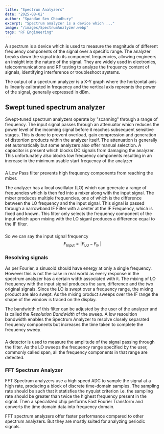 ```yaml
---
title: "Spectrum Analyzers"
date: "2025-08-02"
author: "Spandan Sen Choudhury"
excerpt: "Spectrum analyzer is a device which ..."
image: "/images/SpectrumAnalyzer.webp"
tags: "RF Engineering"
---
```


A spectrum is a device which is used to measure the magnitude of different frequency components of the signal over a specific range. The analyzer breaks down the signal into its component frequencies, allowing engineers an insight into the nature of the signal. They are widely used in electronics, telecommunications and RF testing to analyze the frequency content of signals, identifying interference or troubleshoot systems.

The output of a spectrum analyzer is a X-Y graph where the horizontal axis is linearly calibrated in frequency and the vertical axis represnts the power of the signal, generally expressed in dBm.

## Swept tuned spectrum analyzer

Swept-tuned spectrum analyzers operate by "scanning" through a range of frequency. The input signal passes through an attenuator  which reduces the power level of the incoming signal before it reaches subsequent sensitive stages. This is done to prevent overload,  gain compression and generation of distortion products within the analyzer itself. The attenuation is generally set automatically but some analyzers also offer manual selection. A capacitor is present which blocks DC signals from damaging the analyzer. This unfortunately also blocks low frequency components resulting in an increase in the minimum usable start frequency of the analyzer

###

A Low Pass filter prevents high frequency components from reaching the mixer.

The analyzer has a local oscillator (LO) which can generate a range of frequencies which is then fed into a mixer along with the input signal. The mixer produces multiple frequencies, one of which is the difference between the LO frequency and the input signal. This signal is passed through a narrowband IF Filter with a center at the IF Frequency, which is fixed and known. This filter only selects the frequency component of the input which upon mixing with the LO siganl produces a difference equal to the IF filter.

###

So we can say the input signal frequency $$F_{\text{Input}} = | F_{\text{LO}} - F_{\text{IF}} |$$

### Resolving signals 

As per Fourier, a sinusoid should have energy at only a single frequency. However this is not the case in real world as every response in the spectrum analyzer has a certain width associated with it. The mixing of LO frequency with the input signal produces the sum, difference and the two original signals.
Since the LO is swept over a frequency range, the mixing product are also swept. As the mixing product sweeps over the IF range the shape of the window is traced on the display.

The bandwidth of this filter can be adjusted by the user of the analyzer and is called the *Resolution Bandwidth* of the sweep. A low resoultion bandwidth enables the Spectrum Analyzer to resolve closely separated frequency components but increases the time taken to complete the frequency sweep.

###

A detector is used to measure the amplitude of the signal passing through the filter. As the LO sweeps the frequency range specified by the user, commonly called span, all the frequency components in that range are detected.



### FFT Spectrum Analyzer

FFT Spectrum analyzers use a high speed ADC to sample the signal at a high rate, producing a block of discrete time-domain samples. The sampling rate should be such that it statisfies the nyquist criterion i.e. the sampling rate should be greater than twice the highest frequency present in the signal. Then a specialized chip performs Fast Fourier Transform and converts the time domain data into frequency domain. 

FFT spectrum analyzers offer faster performance compared to other spectrum analyzers. But they are mostly suited for analyzing periodic signals.


